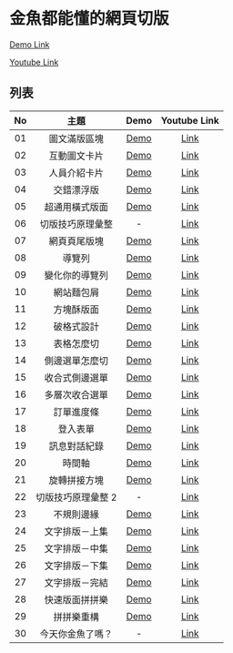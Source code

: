 # 金魚都能懂的網頁切版

[Demo Link](https://alan10332000.github.io/css-layout-practice)

[Youtube Link](https://www.youtube.com/playlist?list=PLqivELodHt3hxeuLX8PYaI8u1GcDaBoJo)

## 列表

| No  |        主題        |                             Demo                              |             Youtube Link             |
| :-: | :----------------: | :-----------------------------------------------------------: | :----------------------------------: |
| 01  |    圖文滿版區塊    | [Demo](https://alan10332000.github.io/css-layout-practice/01) | [Link](https://youtu.be/rwTMBmnIHcY) |
| 02  |    互動圖文卡片    | [Demo](https://alan10332000.github.io/css-layout-practice/02) | [Link](https://youtu.be/IocyLERRdko) |
| 03  |    人員介紹卡片    | [Demo](https://alan10332000.github.io/css-layout-practice/03) | [Link](https://youtu.be/2Qs0EuqJIYA) |
| 04  |     交錯漂浮版     | [Demo](https://alan10332000.github.io/css-layout-practice/04) | [Link](https://youtu.be/aN7zFs_AT8s) |
| 05  |   超通用橫式版面   | [Demo](https://alan10332000.github.io/css-layout-practice/05) | [Link](https://youtu.be/-mmzaE6eLzY) |
| 06  |  切版技巧原理彙整  |                               -                               | [Link](https://youtu.be/R6q87Rfs0PM) |
| 07  |    網頁頁尾版塊    | [Demo](https://alan10332000.github.io/css-layout-practice/06) | [Link](https://youtu.be/Y02yl_QQNv0) |
| 08  |       導覽列       | [Demo](https://alan10332000.github.io/css-layout-practice/07) | [Link](https://youtu.be/7BydlKueTgY) |
| 09  |   變化你的導覽列   | [Demo](https://alan10332000.github.io/css-layout-practice/08) | [Link](https://youtu.be/9xT8kziyYko) |
| 10  |     網站麵包屑     | [Demo](https://alan10332000.github.io/css-layout-practice/09) | [Link](https://youtu.be/n0yPFtpVRLU) |
| 11  |     方塊酥版面     | [Demo](https://alan10332000.github.io/css-layout-practice/10) | [Link](https://youtu.be/Xhhzzc9YZW4) |
| 12  |     破格式設計     | [Demo](https://alan10332000.github.io/css-layout-practice/11) | [Link](https://youtu.be/l-sQNXNrw3s) |
| 13  |     表格怎麼切     | [Demo](https://alan10332000.github.io/css-layout-practice/12) | [Link](https://youtu.be/zRREfvlLFIU) |
| 14  |   側邊選單怎麼切   | [Demo](https://alan10332000.github.io/css-layout-practice/13) |               [Link]()               |
| 15  |   收合式側邊選單   | [Demo](https://alan10332000.github.io/css-layout-practice/14) |               [Link]()               |
| 16  |   多層次收合選單   | [Demo](https://alan10332000.github.io/css-layout-practice/15) |               [Link]()               |
| 17  |     訂單進度條     | [Demo](https://alan10332000.github.io/css-layout-practice/16) |               [Link]()               |
| 18  |      登入表單      | [Demo](https://alan10332000.github.io/css-layout-practice/17) |               [Link]()               |
| 19  |    訊息對話紀錄    | [Demo](https://alan10332000.github.io/css-layout-practice/18) |               [Link]()               |
| 20  |       時間軸       | [Demo](https://alan10332000.github.io/css-layout-practice/19) |               [Link]()               |
| 21  |    旋轉拼接方塊    | [Demo](https://alan10332000.github.io/css-layout-practice/20) |               [Link]()               |
| 22  | 切版技巧原理彙整 2 |                               -                               |               [Link]()               |
| 23  |     不規則邊緣     | [Demo](https://alan10332000.github.io/css-layout-practice/21) |               [Link]()               |
| 24  |   文字排版－上集   | [Demo](https://alan10332000.github.io/css-layout-practice/22) |               [Link]()               |
| 25  |   文字排版－中集   | [Demo](https://alan10332000.github.io/css-layout-practice/23) |               [Link]()               |
| 26  |   文字排版－下集   | [Demo](https://alan10332000.github.io/css-layout-practice/24) |               [Link]()               |
| 27  |   文字排版－完結   | [Demo](https://alan10332000.github.io/css-layout-practice/25) |               [Link]()               |
| 28  |   快速版面拼拼樂   | [Demo](https://alan10332000.github.io/css-layout-practice/26) |               [Link]()               |
| 29  |     拼拼樂重構     | [Demo](https://alan10332000.github.io/css-layout-practice/27) |               [Link]()               |
| 30  |  今天你金魚了嗎？  |                               -                               |               [Link]()               |
